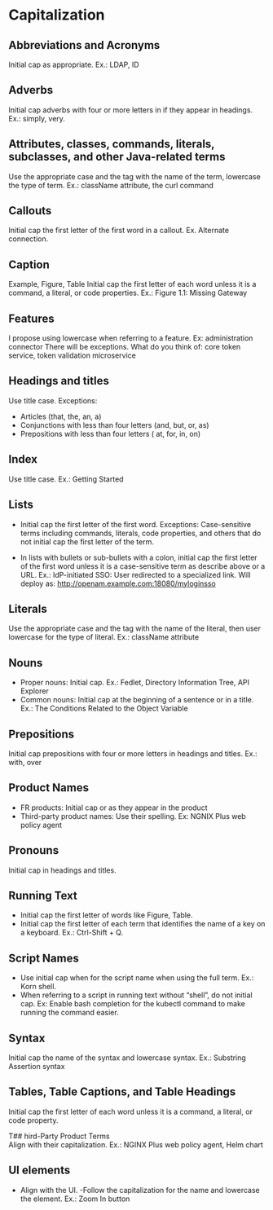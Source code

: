# Capitalization 

## Abbreviations and Acronyms
Initial cap as appropriate. Ex.: LDAP, ID

## Adverbs	
Initial cap adverbs with four or more letters in if they appear in headings. Ex.: simply, very. 
## Attributes, classes, commands, literals, subclasses, and other Java-related terms	
Use the appropriate case and the <literal> tag with the name of the term, lowercase the type of term. 
Ex.: className attribute, the curl command

## Callouts
Initial cap the first letter of the first word in a callout. Ex. Alternate connection.

## Caption
Example, Figure, Table
Initial cap the first letter of each word unless it is a command, a literal, or code properties. Ex.: Figure 1.1: Missing Gateway

## Features
I propose using lowercase when referring to a feature. Ex: administration connector
There will be exceptions. What do you think of: core token service, token validation microservice 

## Headings and titles
Use title case. Exceptions:
- Articles (that, the, an, a)
- Conjunctions with less than four letters (and, but, or, as)
- Prepositions with less than four letters ( at, for, in, on) 

## Index
Use title case. Ex.: Getting Started

## Lists
- Initial cap the first letter of the first word.
Exceptions: Case-sensitive terms including commands, literals, code properties, and others that do not initial cap the first letter of the term.

- In lists with bullets or sub-bullets with a colon, initial cap the first letter of the first word unless it is a case-sensitive term as describe above or a URL. Ex.:
IdP-initiated SSO: User redirected to a specialized link.
Will deploy as: http://openam.example.com:18080/myloginsso 

## Literals
Use the appropriate case and the <literal> tag with the name of the literal, then user lowercase for the type of literal. 
Ex.: className attribute

## Nouns
- Proper nouns: Initial cap. Ex.: Fedlet, Directory Information Tree, API Explorer
- Common nouns: Initial cap at the beginning of a sentence or in a title. Ex.: The Conditions Related to the Object Variable

## Prepositions
Initial cap prepositions with four or more letters in headings and titles. Ex.: with, over

## Product Names
- FR products: Initial cap or as they appear in the product
- Third-party product names: Use their spelling. Ex: NGNIX Plus web policy agent

## Pronouns
Initial cap in headings and titles.

## Running Text
- Initial cap the first letter of words like Figure, Table.
- Initial cap the first letter of each term that identifies the name of a key on a keyboard. Ex.: Ctrl-Shift + Q.

## Script Names
- Use initial cap when for the script name when using the full term. Ex.: Korn shell. 
- When referring to a script in running text without “shell”, do not initial cap. Ex: Enable bash completion for the kubectl command to make running the command easier.

## Syntax
Initial cap the name of the syntax and lowercase syntax. Ex.: Substring Assertion syntax

## Tables, Table Captions, and Table Headings
Initial cap the first letter of each word unless it is a command, a literal, or code property.  

T## hird-Party Product Terms	
Align with their capitalization. Ex.: NGINX Plus web policy agent, Helm chart

## UI elements
- Align with the UI. 
-Follow the capitalization for the name and lowercase the element. Ex.: Zoom In button

